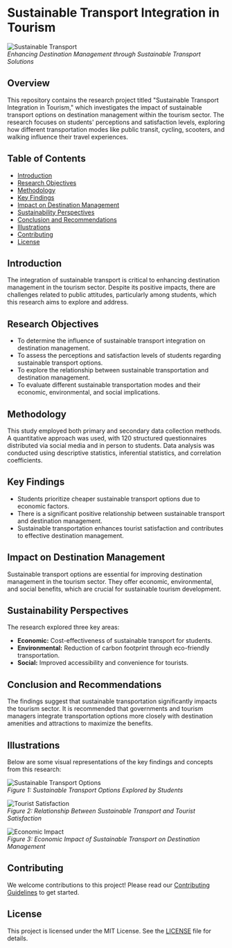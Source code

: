 # Sustainable Transport Integration in Tourism

![Sustainable Transport](https://www.uas.aero/nigeria-prioritizes-tourism-and-transport-for-sustainable-economic-growth/)  
*Enhancing Destination Management through Sustainable Transport Solutions*

## Overview

This repository contains the research project titled "Sustainable Transport Integration in Tourism," which investigates the impact of sustainable transport options on destination management within the tourism sector. The research focuses on students' perceptions and satisfaction levels, exploring how different transportation modes like public transit, cycling, scooters, and walking influence their travel experiences.

## Table of Contents

- [Introduction](#introduction)
- [Research Objectives](#research-objectives)
- [Methodology](#methodology)
- [Key Findings](#key-findings)
- [Impact on Destination Management](#impact-on-destination-management)
- [Sustainability Perspectives](#sustainability-perspectives)
- [Conclusion and Recommendations](#conclusion-and-recommendations)
- [Illustrations](#illustrations)
- [Contributing](#contributing)
- [License](#license)

## Introduction

The integration of sustainable transport is critical to enhancing destination management in the tourism sector. Despite its positive impacts, there are challenges related to public attitudes, particularly among students, which this research aims to explore and address.

## Research Objectives

- To determine the influence of sustainable transport integration on destination management.
- To assess the perceptions and satisfaction levels of students regarding sustainable transport options.
- To explore the relationship between sustainable transportation and destination management.
- To evaluate different sustainable transportation modes and their economic, environmental, and social implications.

## Methodology

This study employed both primary and secondary data collection methods. A quantitative approach was used, with 120 structured questionnaires distributed via social media and in person to students. Data analysis was conducted using descriptive statistics, inferential statistics, and correlation coefficients.

## Key Findings

- Students prioritize cheaper sustainable transport options due to economic factors.
- There is a significant positive relationship between sustainable transport and destination management.
- Sustainable transportation enhances tourist satisfaction and contributes to effective destination management.

## Impact on Destination Management

Sustainable transport options are essential for improving destination management in the tourism sector. They offer economic, environmental, and social benefits, which are crucial for sustainable tourism development.

## Sustainability Perspectives

The research explored three key areas:
- **Economic:** Cost-effectiveness of sustainable transport for students.
- **Environmental:** Reduction of carbon footprint through eco-friendly transportation.
- **Social:** Improved accessibility and convenience for tourists.

## Conclusion and Recommendations

The findings suggest that sustainable transportation significantly impacts the tourism sector. It is recommended that governments and tourism managers integrate transportation options more closely with destination amenities and attractions to maximize the benefits.

## Illustrations

Below are some visual representations of the key findings and concepts from this research:

![Sustainable Transport Options](https://example.com/illustration1.png)  
*Figure 1: Sustainable Transport Options Explored by Students*

![Tourist Satisfaction](https://example.com/illustration2.png)  
*Figure 2: Relationship Between Sustainable Transport and Tourist Satisfaction*

![Economic Impact](https://example.com/illustration3.png)  
*Figure 3: Economic Impact of Sustainable Transport on Destination Management*

## Contributing

We welcome contributions to this project! Please read our [Contributing Guidelines](CONTRIBUTING.md) to get started.

## License

This project is licensed under the MIT License. See the [LICENSE](LICENSE) file for details.
